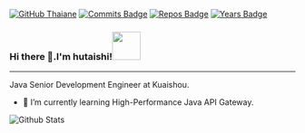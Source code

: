 [![GitHub Thaiane](https://img.shields.io/github/followers/hutaishi?label=follow&style=social)](https://github.com/Thaiane)
[![Commits Badge](https://badges.pufler.dev/commits/monthly/hutaishi)](https://badges.pufler.dev)
[![Repos Badge](https://badges.pufler.dev/repos/hutaishi)](https://badges.pufler.dev)
[![Years Badge](https://badges.pufler.dev/years/hutaishi)](https://badges.pufler.dev)

### Hi there 👋.I'm hutaishi!<img src="https://media.giphy.com/media/mGcNjsfWAjY5AEZNw6/giphy.gif" width="50">

*** 
Java Senior Development Engineer at Kuaishou.


- 🌱 I’m currently learning High-Performance Java API Gateway.


![Github Stats](https://github-readme-stats.vercel.app/api?username=hutaishi&show_icons=true&count_private=true)   

